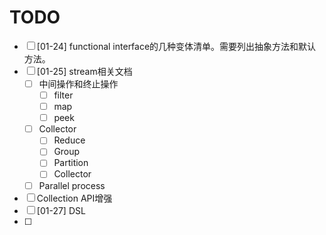 # TODO

- [ ] [01-24] functional interface的几种变体清单。需要列出抽象方法和默认方法。
- [ ] [01-25] stream相关文档
  - [ ] 中间操作和终止操作
    - [ ] filter
    - [ ] map
    - [ ] peek
  - [ ] Collector
    - [ ] Reduce
    - [ ] Group
    - [ ] Partition
    - [ ] Collector
  - [ ] Parallel process
- [ ] Collection API增强
- [ ] [01-27] DSL
- [ ] 